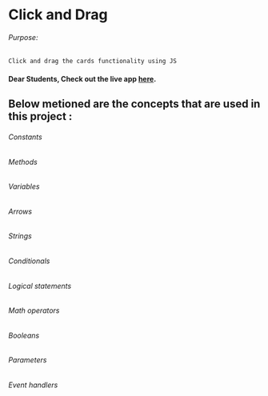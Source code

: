 # Click and Drag

###### Purpose:
    Click and drag the cards functionality using JS

#### Dear Students, Check out the live app [here](https://kdeepika-brs.github.io/Click-And-Drag/).

## Below metioned are the concepts that are used in this project :
###### Constants
###### Methods
###### Variables
###### Arrows
###### Strings
###### Conditionals
###### Logical statements
###### Math operators
###### Booleans
###### Parameters
###### Event handlers
